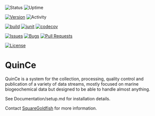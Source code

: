 ![Status](https://img.shields.io/uptimerobot/status/m778932366-17f73ee77c432e68e22f5195)
![Uptime](https://img.shields.io/uptimerobot/ratio/m778932366-17f73ee77c432e68e22f5195)

[![Version](https://img.shields.io/github/v/release/quince-science/QuinCe)](https://quince.science)
![Activity](https://img.shields.io/github/commit-activity/m/quince-science/QuinCe)

[![build](https://github.com/quince-science/QuinCe/workflows/build/badge.svg)](https://github.com/quince-science/QuinCe/actions)
[![junit](https://github.com/quince-science/QuinCe/workflows/junit/badge.svg)](https://github.com/quince-science/QuinCe/actions)
[![codecov](https://codecov.io/gh/quince-science/QuinCe/branch/master/graph/badge.svg)](https://codecov.io/gh/quince-science/QuinCe)

[![Issues](https://img.shields.io/github/issues-raw/quince-science/QuinCe)](https://github.com/quince-science/QuinCe/issues)
[![Bugs](https://img.shields.io/github/issues/quince-science/QuinCe/bug?color=red&label=known%20bugs)](https://github.com/quince-science/QuinCe/issues?q=is%3Aissue+is%3Aopen+label%3Abug)
[![Pull Requests](https://img.shields.io/github/issues-pr/quince-science/QuinCe)](https://github.com/quince-science/QuinCe/pulls)

[![License](https://img.shields.io/github/license/quince-science/QuinCe)](https://www.gnu.org/licenses/gpl-3.0)

# QuinCe
QuinCe is a system for the collection, processing, quality control and publication
of a variety of data streams, mostly focused on marine biogeochemical data but
designed to be able to handle almost anything.

See Documentation/setup.md for installation details.

Contact [SquareGoldfish](https://github.com/squaregoldfish) for more information.
